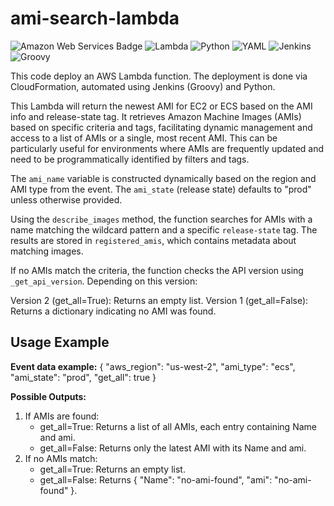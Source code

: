 # ami-search-lambda
![Amazon Web Services Badge](https://img.shields.io/badge/Amazon%20Web%20Services-232F3E?logo=amazonwebservices&logoColor=fff&style=for-the-badge)
![Lambda](https://img.shields.io/badge/AWS%20Lambda-FF9900.svg?style=for-the-badge&logo=AWS-Lambda&logoColor=white)
![Python](https://img.shields.io/badge/python-3670A0?style=for-the-badge&logo=python&logoColor=ffdd54)
![YAML](https://img.shields.io/badge/yaml-%23ffffff.svg?style=for-the-badge&logo=yaml&logoColor=151515)
![Jenkins](https://img.shields.io/badge/Jenkins-D24939.svg?style=for-the-badge&logo=Jenkins&logoColor=white)
![Groovy](https://img.shields.io/badge/Apache%20Groovy-4298B8.svg?style=for-the-badge&logo=Apache-Groovy&logoColor=white)


This code deploy an AWS Lambda function. The deployment is done via CloudFormation, automated using Jenkins (Groovy) and Python.

This Lambda will return the newest AMI for EC2 or ECS based on the AMI info and release-state tag. It retrieves Amazon Machine Images (AMIs) based on specific criteria and tags, facilitating dynamic management and access to a list of AMIs or a single, most recent AMI. This can be particularly useful for environments where AMIs are frequently updated and need to be programmatically identified by filters and tags.

The `ami_name` variable is constructed dynamically based on the region and AMI type from the event. The `ami_state` (release state) defaults to "prod" unless otherwise provided.

Using the `describe_images` method, the function searches for AMIs with a name matching the wildcard pattern and a specific `release-state` tag. The results are stored in `registered_amis`, which contains metadata about matching images.

If no AMIs match the criteria, the function checks the API version using `_get_api_version`. Depending on this version:

Version 2 (get_all=True): Returns an empty list.
Version 1 (get_all=False): Returns a dictionary indicating no AMI was found.

## Usage Example

**Event data example:**
    {
        "aws_region": "us-west-2",
        "ami_type": "ecs",
        "ami_state": "prod",
        "get_all": true
    }

**Possible Outputs:**

1. If AMIs are found:
    - get_all=True: Returns a list of all AMIs, each entry containing Name and ami.
    - get_all=False: Returns only the latest AMI with its Name and ami.
1. If no AMIs match:
    - get_all=True: Returns an empty list.
    - get_all=False: Returns { "Name": "no-ami-found", "ami": "no-ami-found" }.